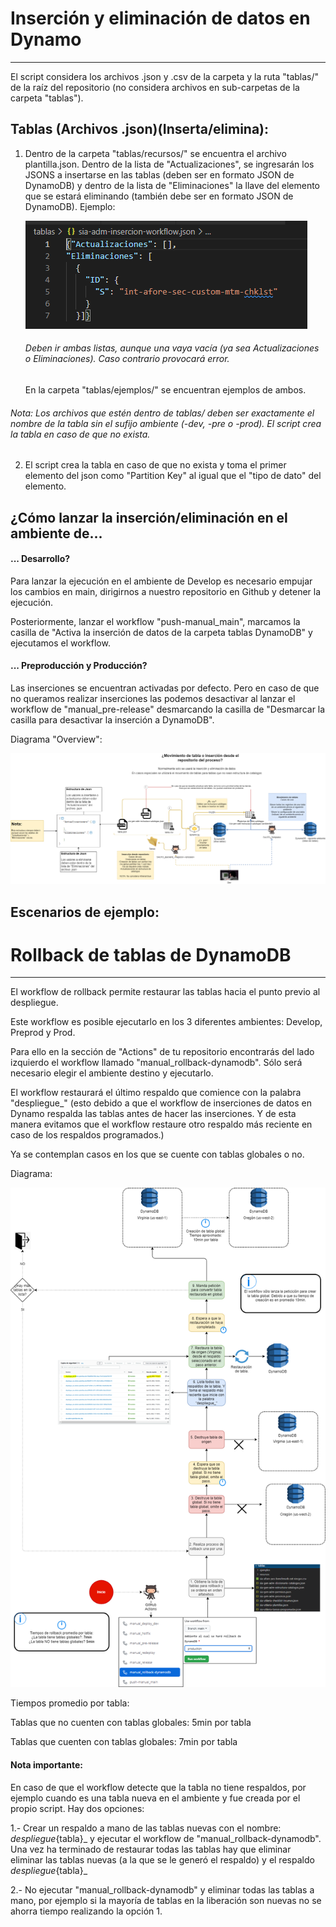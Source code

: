 # Inserción y eliminación de datos en Dynamo

_____________________________

El script considera los archivos .json y .csv de la carpeta y la ruta "tablas/" de la raíz del repositorio (no considera archivos en sub-carpetas de la carpeta "tablas").

## Tablas (Archivos .json)(Inserta/elimina):

1. Dentro de la carpeta "tablas/recursos/" se encuentra el archivo plantilla.json.
   Dentro de la lista de "Actualizaciones", se ingresarán los JSONS a insertarse en las tablas (deben ser en formato JSON de DynamoDB) y dentro de la lista de "Eliminaciones" la llave del elemento que se estará eliminando (también debe ser en formato JSON de DynamoDB). Ejemplo:
   
   ![](./ejemplo_eliminaciones.PNG)
   
   ###### Deben ir ambas listas, aunque una vaya vacía (ya sea Actualizaciones o Eliminaciones). Caso contrario provocará error.

   En la carpeta "tablas/ejemplos/" se encuentran ejemplos de ambos.

###### Nota: Los archivos que estén dentro de tablas/ deben ser exactamente el nombre de la tabla sin el sufijo ambiente (-dev, -pre o -prod). El script crea la tabla en caso de que no exista.

2. El script crea la tabla en caso de que no exista y toma el primer elemento del json como "Partition Key" al igual que el "tipo de dato" del elemento.

## ¿Cómo lanzar la inserción/eliminación en el ambiente de...

#### ... Desarrollo?

Para lanzar la ejecución en el ambiente de Develop es necesario empujar los cambios en main, dirigirnos a nuestro repositorio en Github y detener la ejecución.

Posteriormente, lanzar el workflow "push-manual_main",  marcamos la casilla de "Activa la inserción de datos de la carpeta tablas DynamoDB" y ejecutamos el workflow.

#### ... Preproducción y Producción?

Las inserciones se encuentran activadas por defecto. Pero en caso de que no queramos realizar inserciones las podemos desactivar al lanzar el workflow de "manual_pre-release" desmarcando la casilla de "Desmarcar la casilla para desactivar la inserción a DynamoDB".

Diagrama "Overview":

![Overview.png](./Overview_Inserciones_DynamoDB.png)

## Escenarios de ejemplo:


# Rollback de tablas de DynamoDB

---

El workflow de rollback permite restaurar las tablas hacia el punto previo al despliegue. 

Este workflow es posible ejecutarlo en los 3 diferentes ambientes: Develop, Preprod y Prod. 

Para ello en la sección de "Actions" de tu repositorio encontrarás del lado izquierdo el workflow llamado "manual_rollback-dynamodb". Sólo será necesario elegir el ambiente destino y ejecutarlo.

El workflow restaurará el último respaldo que comience con la palabra "despliegue_" (esto debido a que el workflow de inserciones de datos en Dynamo respalda las tablas antes de hacer las inserciones. Y de esta manera evitamos que el workflow restaure otro respaldo más reciente en caso de los respaldos programados.)

Ya se contemplan casos en los que se cuente con tablas globales o no.

Diagrama:

![](./Overview_rollback_DynamoDB.png)

Tiempos promedio por tabla:

Tablas que no cuenten con tablas globales: 5min por tabla

Tablas que cuenten con tablas globales: 7min por tabla

#### Nota importante:

En caso de que el workflow detecte que la tabla no tiene respaldos, por ejemplo cuando es una tabla nueva en el ambiente y fue creada por el propio script. Hay dos opciones:

1.- Crear un respaldo a mano de las tablas nuevas con el nombre: _despliegue_{tabla}_ y ejecutar el workflow de "manual_rollback-dynamodb". Una vez ha terminado de restaurar todas las tablas hay que eliminar eliminar las tablas nuevas (a la que se le generó el respaldo) y el respaldo _despliegue_{tabla}_

2.- No ejecutar "manual_rollback-dynamodb" y eliminar todas las tablas a mano, por ejemplo si la mayoría de tablas en la liberación son nuevas no se ahorra tiempo realizando la opción 1.